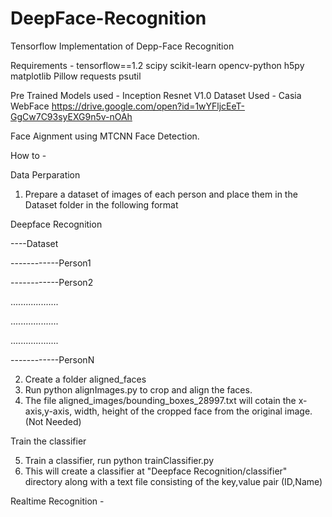 # DeepFace-Recognition
Tensorflow Implementation of Depp-Face Recognition 

Requirements - 
tensorflow==1.2
scipy
scikit-learn
opencv-python
h5py
matplotlib
Pillow
requests
psutil

Pre Trained Models used  - Inception Resnet V1.0 
Dataset Used - Casia WebFace
https://drive.google.com/open?id=1wYFljcEeT-GgCw7C93syEXG9n5v-nOAh

Face Aignment using MTCNN Face Detection.

How to - 

Data Perparation

1) Prepare a dataset of images of each person and place them in the Dataset folder in the following format

Deepface Recognition

----Dataset

------------Person1

------------Person2

...................

...................

...................

------------PersonN

2) Create a folder aligned_faces 
3) Run python alignImages.py to crop and align the faces.
4) The file aligned_images/bounding_boxes_28997.txt will cotain the x-axis,y-axis, width, height of the cropped face from the original image. (Not Needed)

Train the classifier

5) Train a classifier, run python trainClassifier.py
6) This will create a classifier at "Deepface Recognition/classifier" directory along with a text file consisting of the key,value pair (ID,Name)

Realtime Recognition - 
